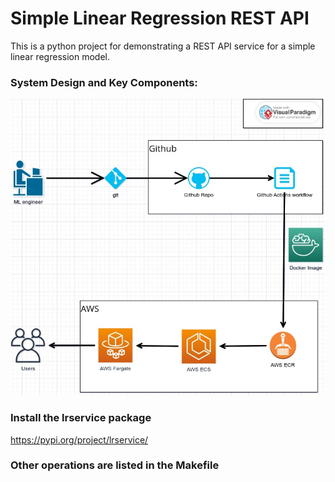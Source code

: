 # Simple Linear Regression REST API

This is a python project for demonstrating a REST API service for a simple linear regression model.

### System Design and Key Components:

![components.jpg](components.jpg)

### Install the lrservice package
https://pypi.org/project/lrservice/

### Other operations are listed in the Makefile